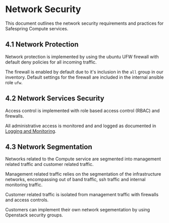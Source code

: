 # Network Security

This document outlines the network security requirements and practices for Safespring Compute services.

## 4.1 Network Protection

Network protection is implemented by using the ubuntu UFW firewall with default deny policies for all incoming traffic.

The firewall is enabled by default due to it's inclusion in the `all` group in our inventory.
Default settings for the firewall are included in the internal ansible role `ufw`.


## 4.2 Network Services Security

Access control is implemented with role based access control (RBAC) and firewalls.

All administrative access is monitored and and logged as documented in [Logging and Monitoring](logging-monitoring.md).



## 4.3 Network Segmentation

Networks related to the Compute service are segmented into management related traffic and customer related traffic.

Management related traffic relies on the segmentation of the infrastructure networks, encompassing out of band traffic, ssh traffic and internal monitoring traffic.

Customer related traffic is isolated from management traffic with firewalls and access controls.

Customers can implement their own network segementation by using Openstack security groups.
